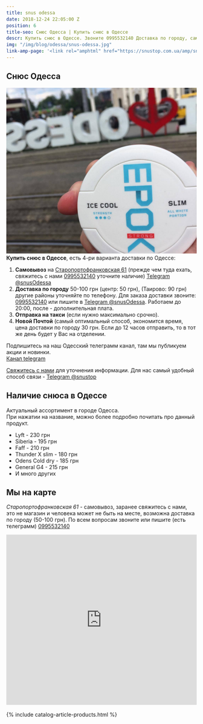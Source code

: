 ```yaml
---
title: snus odessa
date: 2018-12-24 22:05:00 Z
position: 6
title-seo: Снюс Одесса | Купить снюс в Одессе
descr: Купить снюс в Одессе. Звоните 0995532140 Доставка по городу, самовывоз Старопортофранковская 61. Lyft, Siberia, Corvus, Thunder, Odens и другие.
img: "/img/blog/odessa/snus-odessa.jpg"
link-amp-page: '<link rel="amphtml" href="https://snustop.com.ua/amp/snus-odessa">'
---
```


<section class="mb-4">
	<h1>Снюс Одесса</h1>
	<div class="row">
		<div class="col-md-7">
			<img class="img-fluid" src="/img/blog/odessa/snus-odessa.jpg" alt="Снюс Одесса">
		</div>
		<div class="col-md-5">
			<strong>Купить снюс в Одессе</strong>, есть 4-ри варианта доставки по Одессе:
			<ol>
				<li><b>Самовывоз</b> на <a target="_blank" href="//goo.gl/maps/ENbua4RthrPcuA2u9">Старопортофранковская 61</a> (прежде чем туда ехать, свяжитесь с нами <a href="tel:+380995532140" title="Позвонить">0995532140</a> уточните наличие) <a href="//t.me/snusOdessa" target="_blank" title="Telegram"><i class="icon-telegram"></i>Telegram @snusOdessa</a></li>
				<li><b>Доставка по городу</b> 50-100 грн (центр: 50 грн), (Таирово: 90 грн) другие районы уточняйте по телефону. Для заказа доставки звоните: <a href="tel:+380995532140" title="Позвонить">0995532140</a> или пишите в <a href="//t.me/snusOdessa" target="_blank" title="Telegram"><i class="icon-telegram"></i>Telegram @snusOdessa</a>. Работаем до 20:00, после - дополнительная плата.</li>
				<li><b>Отправка на такси</b> (если нужно максимально срочно).</li>
				<li><b>Новой Почтой</b> (самый оптимальный способ, экономится время, цена доставки по городу 30 грн. Если до 12 часов отправить, то в тот же день будет у Вас на отделении.</li>
			</ol>
			<p>Подпишитесь на наш Одесский телеграмм канал, там мы публикуем акции и новинки.<br>
			<a class="btn btn-telegram mb-2" href="//t.me/snus_odessa" target="_blank" rel="nofollow" title="Канал telegram">Канал telegram<i class="icon-telegram"></i></a></p>
			<p><a href="#contactModal" data-toggle="modal" data-target="#contactModal">Свяжитесь с нами</a> для уточнения информации. Для нас самый удобный способ связи - <a href="//t.me/snustop" target="_blank" title="Telegram"><i class="icon-telegram"></i>Telegram @snustop</a></p>
		</div>
	</div>
</section>

<section class="mb-4">
	<div class="row">
		<div class="col-md-6">
			<h2>Наличие снюса в Одессе</h2>
			<p>Актуальный ассортимент в городе Одесса.<br>
			При нажатии на название, можно более подробно почитать про данный продукт.</p>
			<ul>
				<li>Lyft - 230 грн</li>
				<li>Siberia - 195 грн</li>
				<li>Faff - 210 грн</li>
				<li>Thunder X slim - 180 грн</li>
				<li>Odens Cold dry - 185 грн</li>
				<li>General G4 - 215 грн</li>
				<li>И много других</li>
			</ul>
		</div>
		<div class="col-md-6">
			<h2>Мы на карте</h2>
			<p><i>Старопортофранковская 61</i> - самовывоз, заранее свяжитесь с нами, это не магазин и человека может не быть на месте, возможна доставка по городу (50-100 грн). По всем вопросам звоните или пишите (есть телеграмм) <a href="tel:+380995532140" title="Позвонить">0995532140</a></p>
			<iframe src="https://www.google.com/maps/embed?pb=!1m14!1m8!1m3!1d10989.206438607134!2d30.7215718!3d46.4823399!3m2!1i1024!2i768!4f13.1!3m3!1m2!1s0x0%3A0x9dcaee1d069d8af5!2z0KHQvdGO0YEg0J7QtNC10YHRgdCwIC0gItCh0L3RjtGBINGC0L7QvyI!5e0!3m2!1sru!2sua!4v1623133176796!5m2!1sru!2sua" width="100%" height="450" style="border:0;" allowfullscreen="" loading="lazy"></iframe>
		</div>
	</div>
</section>

{% include catalog-article-products.html %}